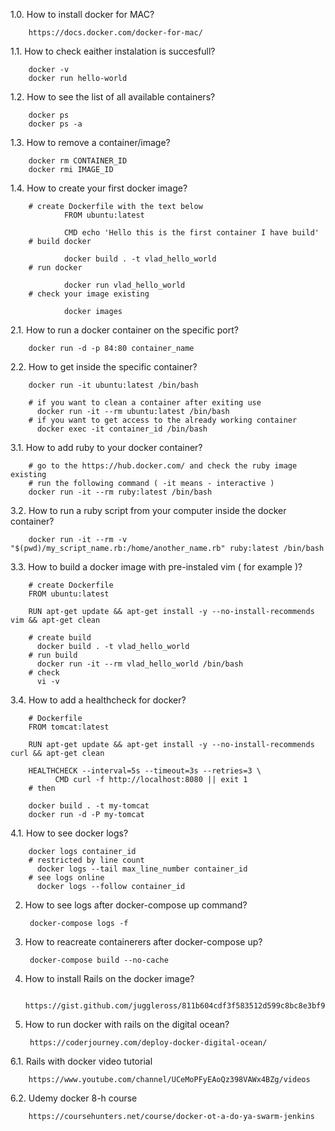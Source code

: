 1.0. How to install docker for MAC?
        
        https://docs.docker.com/docker-for-mac/
1.1. How to check eaither instalation is succesfull?
        
        docker -v
        docker run hello-world
1.2. How to see the list of all available containers?
        
        docker ps
        docker ps -a
1.3. How to remove a container/image?
        
        docker rm CONTAINER_ID
        docker rmi IMAGE_ID
1.4. How to create your first docker image?
             
        # create Dockerfile with the text below
                FROM ubuntu:latest

                CMD echo 'Hello this is the first container I have build'
        # build docker
        
                docker build . -t vlad_hello_world
        # run docker 
                
                docker run vlad_hello_world
        # check your image existing
                
                docker images
2.1. How to run a docker container on the specific port?
        
        docker run -d -p 84:80 container_name
2.2. How to get inside the specific container?
        
        docker run -it ubuntu:latest /bin/bash
        
        # if you want to clean a container after exiting use 
          docker run -it --rm ubuntu:latest /bin/bash
        # if you want to get access to the already working container 
          docker exec -it container_id /bin/bash
3.1. How to add ruby to your docker container?
       
        # go to the https://hub.docker.com/ and check the ruby image existing 
        # run the following command ( -it means - interactive )
        docker run -it --rm ruby:latest /bin/bash

3.2. How to run a ruby script from your computer inside the docker container?
        
        docker run -it --rm -v "$(pwd)/my_script_name.rb:/home/another_name.rb" ruby:latest /bin/bash  

3.3. How to build a docker image with pre-instaled vim ( for example )?
        
        # create Dockerfile
        FROM ubuntu:latest

        RUN apt-get update && apt-get install -y --no-install-recommends vim && apt-get clean 
        
        # create build
          docker build . -t vlad_hello_world
        # run build
          docker run -it --rm vlad_hello_world /bin/bash
        # check 
          vi -v
3.4. How to add a healthcheck for docker?
        
        # Dockerfile
        FROM tomcat:latest

        RUN apt-get update && apt-get install -y --no-install-recommends curl && apt-get clean

        HEALTHCHECK --interval=5s --timeout=3s --retries=3 \
              CMD curl -f http://localhost:8080 || exit 1
        # then 
        
        docker build . -t my-tomcat
        docker run -d -P my-tomcat
        
4.1. How to see docker logs?
        
        docker logs container_id
        # restricted by line count
          docker logs --tail max_line_number container_id
        # see logs online
          docker logs --follow container_id
2. How to see logs after docker-compose up command?
        
        docker-compose logs -f
3. How to reacreate containerers after docker-compose up?
        
        docker-compose build --no-cache
4. How to install Rails on the docker image?
        
        https://gist.github.com/juggleross/811b604cdf3f583512d599c8bc8e3bf9
        
5. How to run docker with rails on the digital ocean?
        
        https://coderjourney.com/deploy-docker-digital-ocean/

6.1. Rails with docker video tutorial
        
        https://www.youtube.com/channel/UCeMoPFyEAoQz398VAWx4BZg/videos
6.2. Udemy docker 8-h course
        
        https://coursehunters.net/course/docker-ot-a-do-ya-swarm-jenkins

